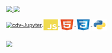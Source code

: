 <div>
  <a href="https://github.com/veledadc">
  <img height="180em" src="https://github-readme-stats.vercel.app/api?username=veledadc&show_icons=true&theme=dark&include_all_commits=true&count_private=true"/>
  <img height="180em" src="https://github-readme-stats.vercel.app/api/top-langs/?username=veledadc&layout=compact&langs_count=16&theme=dark"/>
</div>
 
<div style="display: inline_block"><br>
 <img align="center" alt="cdv-Jupyter" height="30" width="40" src="https://raw.githubusercontent.com/devicons/devicon/master/icons/jupyter/devicon-jupyter-plain-wordmark.svg">
  <img align="center" alt="cdv-Js" height="30" width="40" src="https://raw.githubusercontent.com/devicons/devicon/master/icons/javascript/javascript-plain.svg">
  <img align="center" alt="cdv-HTML" height="30" width="40" src="https://raw.githubusercontent.com/devicons/devicon/master/icons/html5/html5-original.svg">
  <img align="center" alt="cdv-CSS" height="30" width="40" src="https://raw.githubusercontent.com/devicons/devicon/master/icons/css3/css3-original.svg">
  <img align="center" alt="cdv-Python" height="30" width="40" src="https://raw.githubusercontent.com/devicons/devicon/master/icons/python/python-original.svg">
</div>
  
  ##
 
<div> 
  <a href="https://www.linkedin.com/in/c%C3%A1ssio-v-41605aba" target="_blank"><img src="https://img.shields.io/badge/-LinkedIn-%230077B5?style=for-the-badge&logo=linkedin&logoColor=white" target="_blank"></a> 
 </div>
